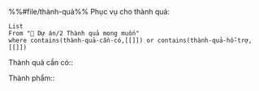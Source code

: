 %%#file/thành-quả%%
Phục vụ cho thành quả:
```dataview
List 
From "📐 Dự án/2 Thành quả mong muốn" 
where contains(thành-quả-cần-có,[[]]) or contains(thành-quả-hỗ-trợ,[[]]) 
```
Thành quả cần có:: 

Thành phẩm:: 